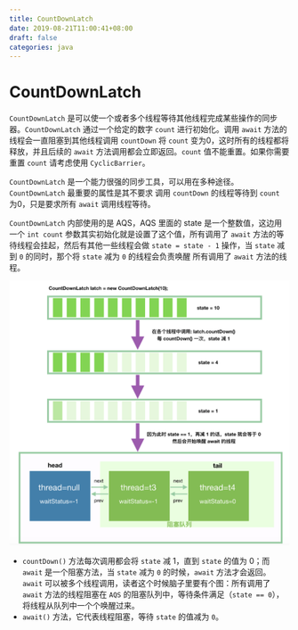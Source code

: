 ```yaml
---
title: CountDownLatch
date: 2019-08-21T11:00:41+08:00
draft: false
categories: java
---
```


# CountDownLatch

`CountDownLatch` 是可以使一个或者多个线程等待其他线程完成某些操作的同步器。`CountDownLatch` 通过一个给定的数字 `count` 进行初始化。调用 `await` 方法的线程会一直阻塞到其他线程调用 `countDown` 将 `count` 变为0，这时所有的线程都将释放，并且后续的 `await` 方法调用都会立即返回。`count` 值不能重置。如果你需要重置 `count` 请考虑使用 `CyclicBarrier`。

`CountDownLatch` 是一个能力很强的同步工具，可以用在多种途径。`CountDownLatch` 最重要的属性是其不要求 调用 `countDown` 的线程等待到 `count` 为0，只是要求所有 `await` 调用线程等待。

`CountDownLatch` 内部使用的是 AQS，AQS 里面的 state 是一个整数值，这边用一个 `int count` 参数其实初始化就是设置了这个值，所有调用了 `await` 方法的等待线程会挂起，然后有其他一些线程会做 `state = state - 1` 操作，当 `state` 减到 `0` 的同时，那个将 `state` 减为 `0` 的线程会负责唤醒 所有调用了 `await` 方法的线程。

![](https://raw.githubusercontent.com/lindage1994/images/master/typora202101/02/161702-701996.png)

  - `countDown()` 方法每次调用都会将 `state` 减 1，直到 `state` 的值为 0；而 `await` 是一个阻塞方法，当 `state` 减为 `0` 的时候，`await` 方法才会返回。`await` 可以被多个线程调用，读者这个时候脑子里要有个图：所有调用了 `await` 方法的线程阻塞在 `AQS` 的阻塞队列中，等待条件满足（`state == 0`），将线程从队列中一个个唤醒过来。
  - `await()` 方法，它代表线程阻塞，等待 `state` 的值减为 `0`。
